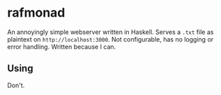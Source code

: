 # rafmonad

An annoyingly simple webserver written in Haskell. Serves a `.txt` file as plaintext on
`http://localhost:3000`. Not configurable, has no logging or error handling. Written
because I can.


## Using

Don't.


